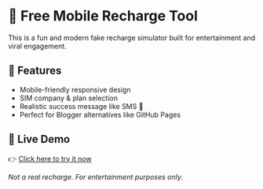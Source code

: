 # 🚀 Free Mobile Recharge Tool

This is a fun and modern fake recharge simulator built for entertainment and viral engagement.

## 🔧 Features
- Mobile-friendly responsive design
- SIM company & plan selection
- Realistic success message like SMS 📲
- Perfect for Blogger alternatives like GitHub Pages

## 📡 Live Demo
👉 [Click here to try it now](https://yourusername.github.io/your-repo-name)

*Not a real recharge. For entertainment purposes only.*
